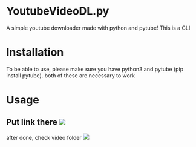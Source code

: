 # YoutubeVideoDL.py
A simple youtube downloader made with python and pytube! 
This is a CLI

# Installation
To be able to use, please make sure you have python3 and pytube (pip install pytube).
both of these are necessary to work

# Usage
Put link there
<img src="https://cdn.discordapp.com/attachments/903849839165599825/909663542377074698/M3PtH2XcDwCRj3Eo7oso5LBew.png">
----------------------------------
after done, check video folder
<img src="https://cdn.discordapp.com/attachments/903849839165599825/909664061552218172/unknown.png">

